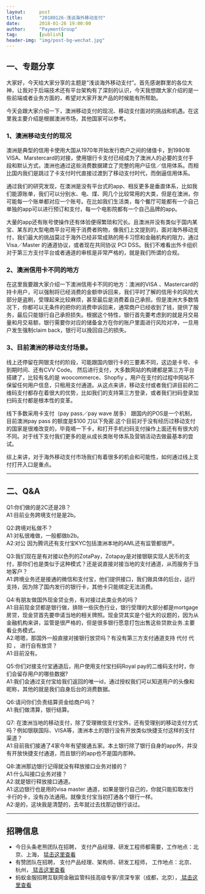 ```yaml
---                                                                         
layout:     post                                            
title:      "20180126-浅谈海外移动支付"                                                                           
date:       2018-01-26 19:00:00                                                                           
author:     "PaymentGroup"                                      
tag:		[publish]                                
header-img: "img/post-bg-wechat.jpg"                                     
---   
```


## 一、专题分享  

大家好，今天给大家分享的主题是“浅谈海外移动支付”。首先感谢群里的各位大神，让我对于后端技术还有平台架构有了深刻的认识，今天我想跟大家介绍的是一些前端或者业务方面的，希望对大家开发产品的时候能有所帮助。  

今天会跟大家介绍一下，澳洲移动支付的现况、移动支付面对的挑战和机遇。在这里我主要介绍是根据澳洲市场，其他国家可以参考。

### 1、澳洲移动支付的现况

澳洲是典型的信用卡使用大国从1970年开始发行商户之间的储值卡，到1980年VISA、Marstercard的对接，使用银行卡支付已经成为了澳洲人的必要的支付手段和默认方式，澳洲也通过这些消费数据建立了完整的用户征信／信用体系。而相比国内我们是跳过了卡支付时代直接过渡到了移动支付时代，而倒逼信用体系。

通过我们的研究发现，在澳洲是没有平台式的app、相反更多是垂直体系，比如我们能源账单，我们可以分别水、电、煤、网几个比较常用的大类，但是在澳洲，你可能每一个账单都对应一个账号。在比如我们生活类，每个餐厅可能都有一个自己单独的app可以进行预订和支付，每一个电影院都有一个自己品牌的app。

大量的app还有账号使操作还有体验便得繁琐和冗长。且澳洲并没有类似于国内某宝、某东的大型电商平台可用于消费者购物，像我们上文提到的，面对海外移动支付，我们最大的挑战莫过于海外已经非常成熟的用卡习惯和金融机构的阻力，通过Visa／Master 的通道协议，或者现在共同协议 PCI DSS。我们不难看出外卡组织对于第三方支付平台或者通道的审核是非常严格的，就是我们所谓的合规。

### 2、澳洲信用卡不同的地方  

在这里我要跟大家介绍一下澳洲信用卡不同的地方：澳洲的VISA 、Mastercard的持卡用户，可以强制将已经消费的金额申诉回来，我们平时了解的信用卡的风险大部分是盗刷，受理起来比较麻烦，甚至最后是消费着自己承担。但是澳洲大多数情况下，你都可以无条件的把你的消费申诉回来，通常商户已经收到了钱，提供了服务，最后只能银行自己承担损失。根据这个特性，银行首先要考虑到的就是月交易量和月交易额，银行需要你对应的储备金方在你的账户里面进行风险对冲，一旦用户发生强制claim back，银行可以挽回自己的损失。

### 3、目前澳洲的移动支付场景。

线上还停留在网银支付的阶段，可能跟国内银行卡的三要素不同，这边是卡号、卡到期时间、还有CVV Code。   然后进行支付，大多数网站的构建都是第三方平台搭建了，比较有名的是 woocommerce、Shopfiy 。用户在支付的过程中网站不保留任何用户信息，只租用支付通道。从这点来讲，移动支付或者我们讲目前的二维码支付都存在着很大的优势，比如我们的支持第三方登录，或者我们扫码登录加扫码支付都是根本性的变革。  

线下多数采用卡支付（pay pass／pay wave 居多） 跟国内的POS是一个机制，目前澳洲pay pass 的额度是$100 刀以下免密.这个目前对于没有经历过移动支付的国家是很难改变的，毕竟嘀一下卡，和打开手机扫码支付操作上面还有有很大的不同。对于线下支付我们更多的是从成长类账号体系及营销活动去做最基本的尝试。  

综上来讲，对于海外移动支付市场我们有着很多的机会和可能性，如何通过线上支付打开入口是重点。

---

## 二、Q&A

Q1:你们做的是2C还是2B？  
A1:目前业务跨境支付是是2b。

Q2:跨境对私做不？  
A1:对私很难做，一般都做b2b。  
A2:对公 因为腾讯还有支付宝KYC包括澳洲本地的AML还有监管都很严。

Q3:我们现在是有对接以色列的ZotaPay，Zotapay是对接银联实现人民币的支付，那你们也是类似于这种模式？还是说直接对接当地的支付通道，从而服务于当地客户？  
A1:跨境业务还是接通的微信和支付宝，他们提供接口，我们做具体的后台，运行支持，因为除了国内发行的银行卡，其他卡只能绑定无法消费。

Q4:有朋友做国外现金贷业务，有对接过此类业务的吗？  
A1:目前现金贷都是银行做，排除一些灰色行业，银行受理的大部分都是mortgage 房贷，现金贷首先要申请当地的相关牌照。现金贷其实是个挺大的议题的，因为从金融机构来讲，监管是很严格的，但是很多银行愿意打包出售这些贷款业务.主要看业务模式。  
A2:嗯嗯，那国外一般直接对接银行放贷吗？有没有第三方支付通道支持 代付 代扣 ， 进行自有放贷？  
A1:目前没有。

Q5:你们对接支付宝通道后，用户使用支付宝扫码Royal pay的二维码支付时，你们会留存用户的哪些数据?  
A1:我们会通过支付宝给我们返回的唯一id，通过授权我们可以知道用户的头像和昵称，其他的就是我们自身后台的消费数据。

Q6:请问你们负责结算资金给商户吗？  
A1:我们做清算，银行结算。

Q7: 在澳洲当地的移动支付，除了受理微信支付宝外，还有受理别的移动支付方式吗？例如银联国际、VISA等，澳洲本土的银行没有开放类似快捷支付这样的支付渠道？  
A1:目前我们接通了4家今年有望接通五家。本土银行除了银行自身的app外，并没有开放快捷支付通道，而且银行的app也不是国内那种。

Q8:澳洲那边银行记得就没有释放接口业务对接的？  
A1:什么叫接口业务对接？  
A2:就是银行释放接口通道。  
A1:这边银行也是用的visa master 通道，如果是银行自己的，你就只能扣取发行卡行的卡，没有办法通用。就像支付宝当初打通各个银行一样。  
A2:是的，这块我是清楚的，去年就过去找那边银行谈过。

---

## 招聘信息

- 今日头条老熊团队在招聘， 支付产品经理、研发工程师都需要，工作地点：北京、上海， [猛击这里查看 ](http://doc.cocolian.org/job/2018/01/16/toutiao/)  
- 有赞团队在招聘， 支付产品经理、架构师、研发工程师， 工作地点：北京、杭州，[ 猛击这里查看](http://doc.cocolian.org/job/2018/01/17/youzan/)   
- 蚂蚁金服招聘互联网金融监管科技高级专家/资深专家（成都，北京），[ 猛击这里查看](http://doc.cocolian.org/job/2018/01/17/alipay/)   

